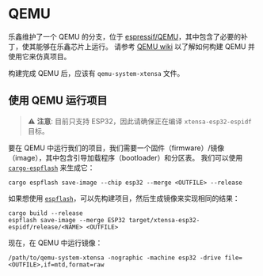 # QEMU

乐鑫维护了一个 QEMU 的分支，位于 [espressif/QEMU][espressif-qemu]，其中包含了必要的补丁，使其能够在乐鑫芯片上运行。
请参考 [QEMU wiki][qemu-wiki] 以了解如何构建 QEMU 并使用它来仿真项目。

构建完成 QEMU 后，应该有 `qemu-system-xtensa` 文件。

[espressif-qemu]: https://github.com/espressif/qemu
[qemu-wiki]: https://github.com/espressif/qemu/wiki

## 使用 QEMU 运行项目

> ⚠️ **注意**: 目前只支持 ESP32，因此请确保正在编译 `xtensa-esp32-espidf` 目标。

要在 QEMU 中运行我们的项目，我们需要一个固件（firmware）/镜像（image），其中包含引导加载程序（bootloader）和分区表。
我们可以使用 [`cargo-espflash`][cargo-espflash] 来生成它：

```shell
cargo espflash save-image --chip esp32 --merge <OUTFILE> --release
```

如果想使用 [`espflash`][espflash]，可以先构建项目，然后生成镜像来实现相同的结果：
```shell
cargo build --release
espflash save-image --merge ESP32 target/xtensa-esp32-espidf/release/<NAME> <OUTFILE>
```

现在，在 QEMU 中运行镜像：
```shell
/path/to/qemu-system-xtensa -nographic -machine esp32 -drive file=<OUTFILE>,if=mtd,format=raw
```

[cargo-espflash]: https://github.com/esp-rs/espflash/tree/main/cargo-espflash
[espflash]: https://github.com/esp-rs/espflash/tree/main/espflash
